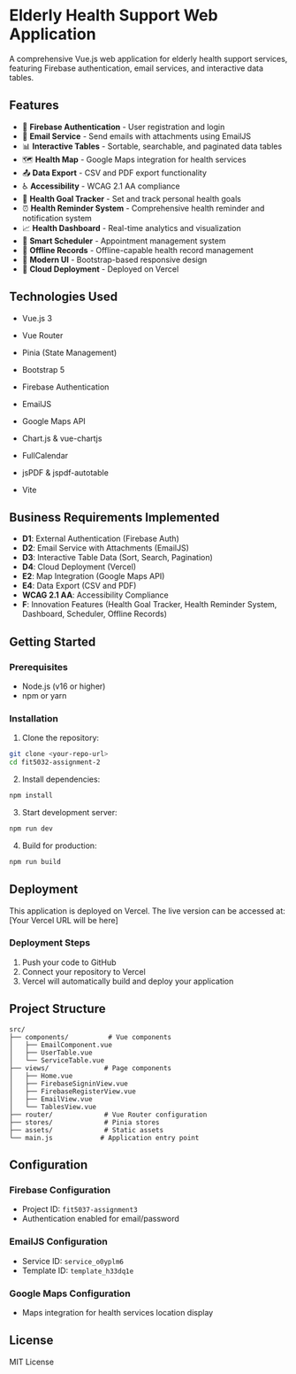 # Elderly Health Support Web Application

A comprehensive Vue.js web application for elderly health support services, featuring Firebase authentication, email services, and interactive data tables.

## Features

- 🔐 **Firebase Authentication** - User registration and login
- 📧 **Email Service** - Send emails with attachments using EmailJS
- 📊 **Interactive Tables** - Sortable, searchable, and paginated data tables
- 🗺️ **Health Map** - Google Maps integration for health services
- 📤 **Data Export** - CSV and PDF export functionality
- ♿ **Accessibility** - WCAG 2.1 AA compliance
- 🎯 **Health Goal Tracker** - Set and track personal health goals
- ⏰ **Health Reminder System** - Comprehensive health reminder and notification system
- 📈 **Health Dashboard** - Real-time analytics and visualization
- 📅 **Smart Scheduler** - Appointment management system
- 📱 **Offline Records** - Offline-capable health record management
- 🎨 **Modern UI** - Bootstrap-based responsive design
- 🚀 **Cloud Deployment** - Deployed on Vercel

## Technologies Used

- Vue.js 3
- Vue Router
- Pinia (State Management)
- Bootstrap 5
- Firebase Authentication
- EmailJS
- Google Maps API
- Chart.js & vue-chartjs
- FullCalendar

- jsPDF & jspdf-autotable
- Vite

## Business Requirements Implemented

- **D1**: External Authentication (Firebase Auth)
- **D2**: Email Service with Attachments (EmailJS)
- **D3**: Interactive Table Data (Sort, Search, Pagination)
- **D4**: Cloud Deployment (Vercel)
- **E2**: Map Integration (Google Maps API)
- **E4**: Data Export (CSV and PDF)
- **WCAG 2.1 AA**: Accessibility Compliance
- **F**: Innovation Features (Health Goal Tracker, Health Reminder System, Dashboard, Scheduler, Offline Records)

## Getting Started

### Prerequisites

- Node.js (v16 or higher)
- npm or yarn

### Installation

1. Clone the repository:
```bash
git clone <your-repo-url>
cd fit5032-assignment-2
```

2. Install dependencies:
```bash
npm install
```

3. Start development server:
```bash
npm run dev
```

4. Build for production:
```bash
npm run build
```

## Deployment

This application is deployed on Vercel. The live version can be accessed at:
[Your Vercel URL will be here]

### Deployment Steps

1. Push your code to GitHub
2. Connect your repository to Vercel
3. Vercel will automatically build and deploy your application

## Project Structure

```
src/
├── components/          # Vue components
│   ├── EmailComponent.vue
│   ├── UserTable.vue
│   └── ServiceTable.vue
├── views/              # Page components
│   ├── Home.vue
│   ├── FirebaseSigninView.vue
│   ├── FirebaseRegisterView.vue
│   ├── EmailView.vue
│   └── TablesView.vue
├── router/             # Vue Router configuration
├── stores/             # Pinia stores
├── assets/             # Static assets
└── main.js            # Application entry point
```

## Configuration

### Firebase Configuration
- Project ID: `fit5037-assignment3`
- Authentication enabled for email/password

### EmailJS Configuration
- Service ID: `service_o0yplm6`
- Template ID: `template_h33dq1e`

### Google Maps Configuration
- Maps integration for health services location display



## License

MIT License 